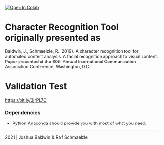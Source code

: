 [![Open In Colab](https://colab.research.google.com/assets/colab-badge.svg)]('https://colab.research.google.com/github/baldw225/Character-Recognition-Tool/blob/master/Scripts/Character_Recognition_Tool.ipynb')

# Character Recognition Tool originally presented as

Baldwin, J., Schmaelzle, R. (2019). A character recognition tool for automated content analysis: A facial recognition approach to visual content. Paper presented at the 69th Annual International Communication Association Conference, Washington, D.C.

# Validation Test 

https://bit.ly/3jrPL7C

### Dependencies
* Python [Anaconda](http://continuum.io/downloads) should provide you with most of what you need.



***
2021 | Joshua Baldwin & Ralf Schmaelzle
